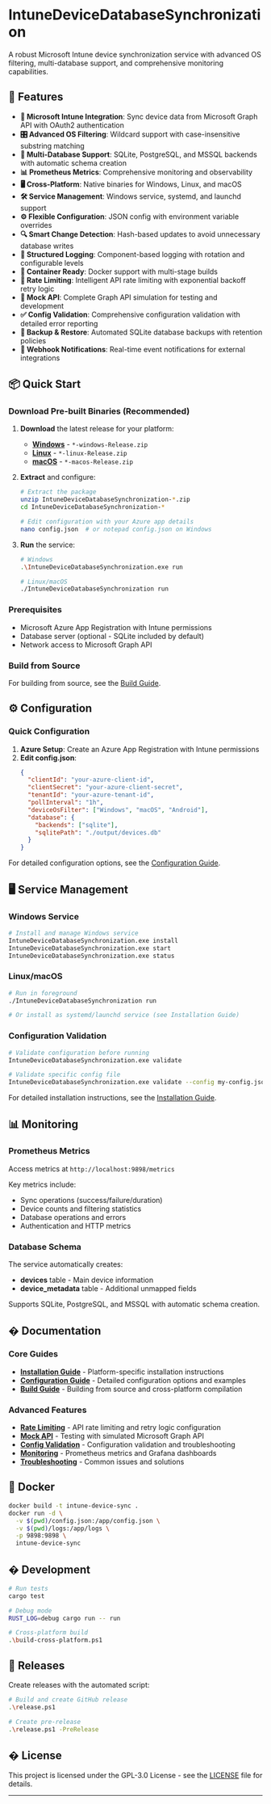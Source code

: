 # IntuneDeviceDatabaseSynchronization

A robust Microsoft Intune device synchronization service with advanced OS filtering, multi-database support, and comprehensive monitoring capabilities.

## 🚀 Features

- **🔄 Microsoft Intune Integration**: Sync device data from Microsoft Graph API with OAuth2 authentication
- **🎛️ Advanced OS Filtering**: Wildcard support with case-insensitive substring matching
- **💾 Multi-Database Support**: SQLite, PostgreSQL, and MSSQL backends with automatic schema creation
- **📊 Prometheus Metrics**: Comprehensive monitoring and observability
- **🖥️ Cross-Platform**: Native binaries for Windows, Linux, and macOS
- **🛠️ Service Management**: Windows service, systemd, and launchd support
- **⚙️ Flexible Configuration**: JSON config with environment variable overrides
- **🔍 Smart Change Detection**: Hash-based updates to avoid unnecessary database writes
- **📝 Structured Logging**: Component-based logging with rotation and configurable levels
- **🐳 Container Ready**: Docker support with multi-stage builds
- **🚦 Rate Limiting**: Intelligent API rate limiting with exponential backoff retry logic
- **🧪 Mock API**: Complete Graph API simulation for testing and development
- **✅ Config Validation**: Comprehensive configuration validation with detailed error reporting
- **💾 Backup & Restore**: Automated SQLite database backups with retention policies
- **🔔 Webhook Notifications**: Real-time event notifications for external integrations

## 📦 Quick Start

### Download Pre-built Binaries (Recommended)

1. **Download** the latest release for your platform:
   - [**Windows**](https://github.com/Grace-Solutions/IntuneDeviceDatabaseSynchronization/releases/latest) - `*-windows-Release.zip`
   - [**Linux**](https://github.com/Grace-Solutions/IntuneDeviceDatabaseSynchronization/releases/latest) - `*-linux-Release.zip`
   - [**macOS**](https://github.com/Grace-Solutions/IntuneDeviceDatabaseSynchronization/releases/latest) - `*-macos-Release.zip`

2. **Extract** and configure:
   ```bash
   # Extract the package
   unzip IntuneDeviceDatabaseSynchronization-*.zip
   cd IntuneDeviceDatabaseSynchronization-*

   # Edit configuration with your Azure app details
   nano config.json  # or notepad config.json on Windows
   ```

3. **Run** the service:
   ```bash
   # Windows
   .\IntuneDeviceDatabaseSynchronization.exe run

   # Linux/macOS
   ./IntuneDeviceDatabaseSynchronization run
   ```

### Prerequisites

- Microsoft Azure App Registration with Intune permissions
- Database server (optional - SQLite included by default)
- Network access to Microsoft Graph API

### Build from Source

For building from source, see the [Build Guide](docs/BUILD.md).

## ⚙️ Configuration

### Quick Configuration

1. **Azure Setup**: Create an Azure App Registration with Intune permissions
2. **Edit config.json**:
   ```json
   {
     "clientId": "your-azure-client-id",
     "clientSecret": "your-azure-client-secret",
     "tenantId": "your-azure-tenant-id",
     "pollInterval": "1h",
     "deviceOsFilter": ["Windows", "macOS", "Android"],
     "database": {
       "backends": ["sqlite"],
       "sqlitePath": "./output/devices.db"
     }
   }
   ```

For detailed configuration options, see the [Configuration Guide](docs/CONFIGURATION.md).

## 🖥️ Service Management

### Windows Service
```bash
# Install and manage Windows service
IntuneDeviceDatabaseSynchronization.exe install
IntuneDeviceDatabaseSynchronization.exe start
IntuneDeviceDatabaseSynchronization.exe status
```

### Linux/macOS
```bash
# Run in foreground
./IntuneDeviceDatabaseSynchronization run

# Or install as systemd/launchd service (see Installation Guide)
```

### Configuration Validation
```bash
# Validate configuration before running
IntuneDeviceDatabaseSynchronization.exe validate

# Validate specific config file
IntuneDeviceDatabaseSynchronization.exe validate --config my-config.json
```

For detailed installation instructions, see the [Installation Guide](docs/INSTALLATION.md).

## 📊 Monitoring

### Prometheus Metrics
Access metrics at `http://localhost:9898/metrics`

Key metrics include:
- Sync operations (success/failure/duration)
- Device counts and filtering statistics
- Database operations and errors
- Authentication and HTTP metrics

### Database Schema
The service automatically creates:
- **devices** table - Main device information
- **device_metadata** table - Additional unmapped fields

Supports SQLite, PostgreSQL, and MSSQL with automatic schema creation.

## � Documentation

### Core Guides
- [**Installation Guide**](docs/INSTALLATION.md) - Platform-specific installation instructions
- [**Configuration Guide**](docs/CONFIGURATION.md) - Detailed configuration options and examples
- [**Build Guide**](docs/BUILD.md) - Building from source and cross-platform compilation

### Advanced Features
- [**Rate Limiting**](docs/RATE_LIMITING.md) - API rate limiting and retry logic configuration
- [**Mock API**](docs/MOCK_API.md) - Testing with simulated Microsoft Graph API
- [**Config Validation**](docs/CONFIG_VALIDATION.md) - Configuration validation and troubleshooting
- [**Monitoring**](docs/monitoring/MONITORING.md) - Prometheus metrics and Grafana dashboards
- [**Troubleshooting**](docs/TROUBLESHOOTING.md) - Common issues and solutions

## 🐳 Docker

```bash
docker build -t intune-device-sync .
docker run -d \
  -v $(pwd)/config.json:/app/config.json \
  -v $(pwd)/logs:/app/logs \
  -p 9898:9898 \
  intune-device-sync
```

## � Development

```bash
# Run tests
cargo test

# Debug mode
RUST_LOG=debug cargo run -- run

# Cross-platform build
.\build-cross-platform.ps1
```

## 🚀 Releases

Create releases with the automated script:
```bash
# Build and create GitHub release
.\release.ps1

# Create pre-release
.\release.ps1 -PreRelease
```

## � License

This project is licensed under the GPL-3.0 License - see the [LICENSE](LICENSE) file for details.

---

<!-- AUGMENT NOTES FOR FUTURE CHANGES:
✅ COMPLETED FEATURES:
- ✅ Rate limiting with exponential backoff retry logic
- ✅ Mock Graph API for testing and development
- ✅ Configuration validation with detailed error reporting
- ✅ Backup/restore functionality for SQLite databases
- ✅ Webhook support for real-time notifications
- ✅ Grafana monitoring dashboard examples
- ✅ Comprehensive error handling examples in documentation

🔮 FUTURE ENHANCEMENTS:
- Consider adding GitHub Actions workflow for automated builds and releases
- Add performance tuning guide for large environments
- Consider adding serverless deployment options (Azure Functions, AWS Lambda)
- Add multi-cloud support and edge computing capabilities
- Consider adding anomaly detection for device patterns
- Add automated remediation for common issues
- Consider adding SIEM integration (Splunk, QRadar)
- Add business intelligence connectors and reporting engine
-->